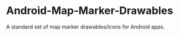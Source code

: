 Android-Map-Marker-Drawables
============================

A standard set of map marker drawables/icons for Android apps.